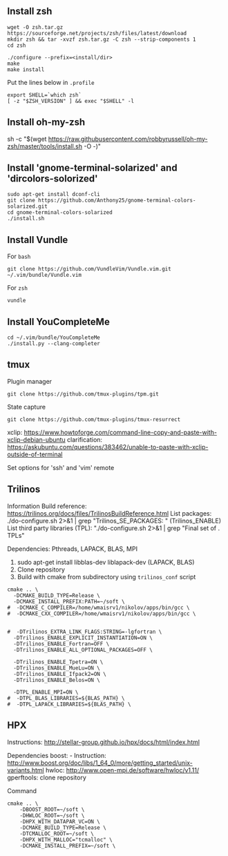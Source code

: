 ## Install zsh

```shell
wget -O zsh.tar.gz https://sourceforge.net/projects/zsh/files/latest/download
mkdir zsh && tar -xvzf zsh.tar.gz -C zsh --strip-components 1
cd zsh

./configure --prefix=<install/dir>
make
make install
```

Put the lines below in `.profile`

```shell
export SHELL=`which zsh`
[ -z "$ZSH_VERSION" ] && exec "$SHELL" -l
```

## Install oh-my-zsh
sh -c "$(wget https://raw.githubusercontent.com/robbyrussell/oh-my-zsh/master/tools/install.sh -O -)"

## Install 'gnome-terminal-solarized' and 'dircolors-solorized'

```shell
sudo apt-get install dconf-cli
git clone https://github.com/Anthony25/gnome-terminal-colors-solarized.git
cd gnome-terminal-colors-solarized
./install.sh
```

## Install Vundle

For `bash`

```shell
git clone https://github.com/VundleVim/Vundle.vim.git ~/.vim/bundle/Vundle.vim
```

For `zsh`

```shell
vundle
```

## Install YouCompleteMe

```shell
cd ~/.vim/bundle/YouCompleteMe
./install.py --clang-completer
```

## tmux
Plugin manager
```shell
git clone https://github.com/tmux-plugins/tpm.git  

```

State capture
```shell
git clone https://github.com/tmux-plugins/tmux-resurrect
```

xclip: https://www.howtoforge.com/command-line-copy-and-paste-with-xclip-debian-ubuntu
clarification: https://askubuntu.com/questions/383462/unable-to-paste-with-xclip-outside-of-terminal

Set options for 'ssh' and 'vim' remote


## Trilinos

Information
Build reference: https://trilinos.org/docs/files/TrilinosBuildReference.html
List packages: ./do-configure.sh 2>&1 | grep "Trilinos_SE_PACKAGES: " (Trilinos_ENABLE)
List third party libraries (TPL): "./do-configure.sh 2>&1 | grep "Final set of . TPLs"

Dependencies: Pthreads, LAPACK, BLAS, MPI
1. sudo apt-get install libblas-dev liblapack-dev (LAPACK, BLAS)
2. Clone repository
3. Build with cmake from subdirectory using `trilinos_conf` script

```shell
cmake .. \
  -DCMAKE_BUILD_TYPE=Release \
  -DCMAKE_INSTALL_PREFIX:PATH=~/soft \
#  -DCMAKE_C_COMPILER=/home/wmaisrv1/nikolov/apps/bin/gcc \
#  -DCMAKE_CXX_COMPILER=/home/wmaisrv1/nikolov/apps/bin/gcc \


#  -DTrilinos_EXTRA_LINK_FLAGS:STRING=-lgfortran \
  -DTrilinos_ENABLE_EXPLICIT_INSTANTIATION=ON \
  -DTrilinos_ENABLE_Fortran=OFF \
  -DTrilinos_ENABLE_ALL_OPTIONAL_PACKAGES=OFF \

  -DTrilinos_ENABLE_Tpetra=ON \
  -DTrilinos_ENABLE_MueLu=ON \
  -DTrilinos_ENABLE_Ifpack2=ON \
  -DTrilinos_ENABLE_Belos=ON \

  -DTPL_ENABLE_MPI=ON \
#  -DTPL_BLAS_LIBRARIES=${BLAS_PATH} \
#  -DTPL_LAPACK_LIBRARIES=${BLAS_PATH} \
```

## HPX
Instructions: 
    http://stellar-group.github.io/hpx/docs/html/index.html

Dependencies
boost: 
    - Instruction: http://www.boost.org/doc/libs/1_64_0/more/getting_started/unix-variants.html
hwloc: http://www.open-mpi.de/software/hwloc/v1.11/
gperftools: clone repository

Command
```shell
cmake .. \
    -DBOOST_ROOT=~/soft \
    -DHWLOC_ROOT=~/soft \
    -DHPX_WITH_DATAPAR_VC=ON \  
    -DCMAKE_BUILD_TYPE=Release \
    -DTCMALLOC_ROOT=~/soft \
    -DHPX_WITH_MALLOC="tcmalloc" \
    -DCMAKE_INSTALL_PREFIX=~/soft \
```

